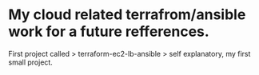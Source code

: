 # My cloud related terrafrom/ansible work for a future refferences.

First project called > terraform-ec2-lb-ansible > self explanatory, my first small project.
